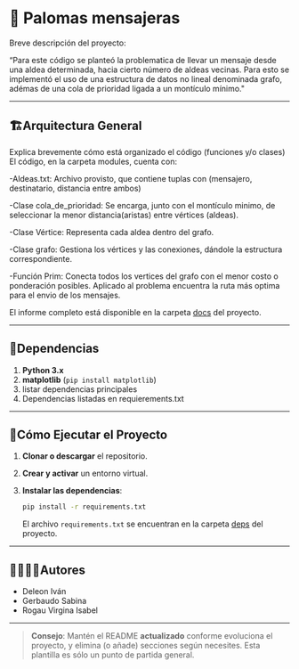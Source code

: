 # 🐍 Palomas mensajeras

Breve descripción del proyecto:

“Para este código se planteó la problematica de llevar un mensaje desde una aldea determinada, hacia cierto número de aldeas vecinas. Para esto se implementó el uso de una estructura de datos no lineal denominada grafo, adémas de una cola de prioridad ligada a un montículo mínimo."

---
## 🏗Arquitectura General

Explica brevemente cómo está organizado el código (funciones y/o clases)
El código, en la carpeta modules, cuenta con:

   -Aldeas.txt: Archivo provisto, que contiene tuplas con (mensajero, destinatario, distancia entre ambos)
   
   -Clase cola_de_prioridad: Se encarga, junto con el montículo minimo, de seleccionar la menor distancia(aristas) entre vértices (aldeas).
  
   -Clase Vértice: Representa cada aldea dentro del grafo. 
   
   -Clase grafo: Gestiona los vértices y las conexiones, dándole la estructura correspondiente.
   
   -Función Prim: Conecta todos los vertices del grafo con el menor costo o ponderación posibles. Aplicado al problema encuentra la ruta más optima para el envio de los mensajes.

El informe completo está disponible en la carpeta [docs](./docs) del proyecto.

---
## 📑Dependencias

1. **Python 3.x**
2. **matplotlib** (`pip install matplotlib`)
3. listar dependencias principales
4. Dependencias listadas en requierements.txt

---
## 🚀Cómo Ejecutar el Proyecto
1. **Clonar o descargar** el repositorio.

2. **Crear y activar** un entorno virtual.

3. **Instalar las dependencias**:
   ```bash
   pip install -r requirements.txt
   ```
   El archivo `requirements.txt` se encuentran en la carpeta [deps](./deps) del proyecto.

---
## 🙎‍♀️🙎‍♂️Autores

- Deleon Iván 
- Gerbaudo Sabina
- Rogau Virgina Isabel

---

> **Consejo**: Mantén el README **actualizado** conforme evoluciona el proyecto, y elimina (o añade) secciones según necesites. Esta plantilla es sólo un punto de partida general.
